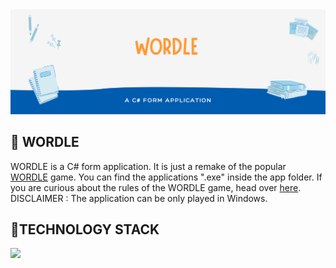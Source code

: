 <img src="IMG/banner.png" />

<h2> 🎰 WORDLE </h2>
WORDLE is a C# form application. It is just a remake of the popular <a href="https://www.nytimes.com/games/wordle/index.html">WORDLE</a> game. You can find the applications ".exe" inside the app folder. If you are curious about the rules of the WORDLE game, head over <a href="https://en.wikipedia.org/wiki/Wordle">here</a>. DISCLAIMER : The application can be only played in Windows.

<h2> 📱TECHNOLOGY STACK </h2>
<a href="https://docs.microsoft.com/en-us/dotnet/csharp/"><img src="https://img.shields.io/badge/C%23-%20-brightgreen" /></a>

